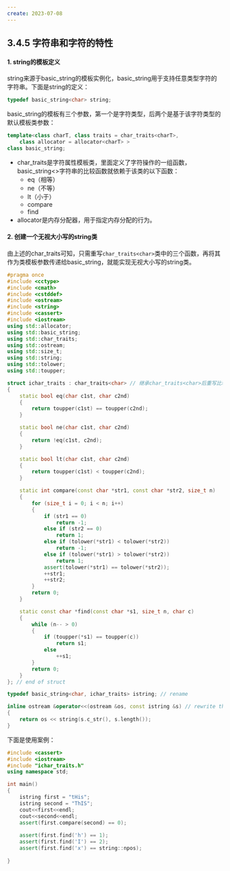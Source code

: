 ```yaml
---
create: 2023-07-08
---
```

## 3.4.5 字符串和字符的特性

#### 1. string的模板定义

​	string来源于basic_string的模板实例化，basic_string用于支持任意类型字符的字符串。下面是string的定义：

```C++
typedef basic_string<char> string;
```

​	basic_string的模板有三个参数，第一个是字符类型，后两个是基于该字符类型的默认模板类参数：

```C++
template<class charT, class traits = char_traits<charT>, 
	class allocator = allocator<charT> > 
class basic_string;
```

* char_traits是字符属性模板类，里面定义了字符操作的一组函数，basic_string<>字符串的比较函数就依赖于该类的以下函数：
	* eq（相等）
	* ne（不等）
	* lt（小于）
	* compare
	* find
* allocator是内存分配器，用于指定内存分配的行为。

#### 2. 创建一个无视大小写的string类

​	由上述的char_traits可知，只需重写`char_traits<char>`类中的三个函数，再将其作为类模板参数传递给basic_string，就能实现无视大小写的string类。

```C++
#pragma once
#include <cctype>
#include <cmath>
#include <cstddef>
#include <ostream>
#include <string>
#include <cassert>
#include <iostream>
using std::allocator;
using std::basic_string;
using std::char_traits;
using std::ostream;
using std::size_t;
using std::string;
using std::tolower;
using std::toupper;

struct ichar_traits : char_traits<char> // 继承char_traits<char>后重写比较方法
{
    static bool eq(char c1st, char c2nd)
    {
        return toupper(c1st) == toupper(c2nd);
    }

    static bool ne(char c1st, char c2nd)
    {
        return !eq(c1st, c2nd);
    }

    static bool lt(char c1st, char c2nd)
    {
        return toupper(c1st) < toupper(c2nd);
    }

    static int compare(const char *str1, const char *str2, size_t n)
    {
        for (size_t i = 0; i < n; i++)
        {
            if (str1 == 0)
                return -1;
            else if (str2 == 0)
                return 1;
            else if (tolower(*str1) < tolower(*str2))
                return -1;
            else if (tolower(*str1) > tolower(*str2))
                return 1;
            assert(tolower(*str1) == tolower(*str2));
            ++str1;
            ++str2;
        }
        return 0;
    }

    static const char *find(const char *s1, size_t n, char c)
    {
        while (n-- > 0)
        {
            if (toupper(*s1) == toupper(c))
                return s1;
            else
                ++s1;
        }
        return 0;
    }
}; // end of struct

typedef basic_string<char, ichar_traits> istring; // rename

inline ostream &operator<<(ostream &os, const istring &s) // rewrite the << operator
{
    return os << string(s.c_str(), s.length());
}
```

下面是使用案例：

```C++
#include <cassert>
#include <iostream>
#include "ichar_traits.h"
using namespace std;

int main()
{
	istring first = "tHis";
    istring second = "ThIS";
    cout<<first<<endl;
    cout<<second<<endl;
    assert(first.compare(second) == 0);
    
    assert(first.find('h') == 1);
    assert(first.find('I') == 2);
    assert(first.find('x') == string::npos);
    
}
```

